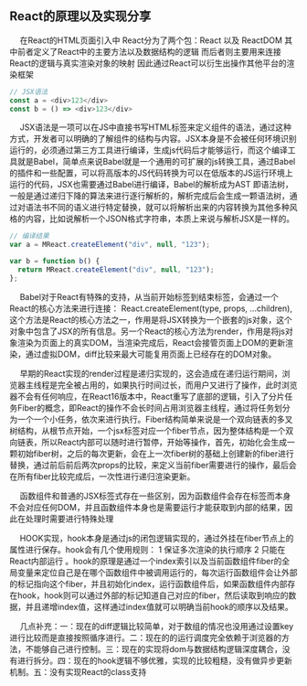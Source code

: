## React的原理以及实现分享

&emsp; 在React的HTML页面引入中  React分为了两个包：React 以及 ReactDOM  其中前者定义了React中的主要方法以及数据结构的逻辑  而后者则主要用来连接React的逻辑与真实渲染对象的映射  因此通过React可以衍生出操作其他平台的渲染框架  
```js
// JSX语法
const a = <div>123</div>
const b = () => <div>123</div>
```
&emsp; JSX语法是一项可以在JS中直接书写HTML标签来定义组件的语法，通过这种方式，开发者可以明确的了解组件的结构与内容。JSX本身是不会被任何环境识别运行的，必须通过第三方工具进行编译，生成js代码后才能够运行，而这个编译工具就是Babel，简单点来说Babel就是一个通用的可扩展的js转换工具，通过Babel的插件和一些配置，可以将高版本的JS代码转换为可以在低版本的JS运行环境上运行的代码，JSX也需要通过Babel进行编译，Babel的解析成为AST 即语法树，一般是通过递归下降的算法来进行逐行解析的，解析完成后会生成一颗语法树，通过对语法书不同的语义进行特定替换，就可以将解析出来的内容转换为其他多种风格的内容，比如说解析一个JSON格式字符串，本质上来说与解析JSX是一样的。
```js
// 编译结果
var a = MReact.createElement("div", null, "123");

var b = function b() {
  return MReact.createElement("div", null, "123");
};
```

&emsp; Babel对于React有特殊的支持，从当前开始标签到结束标签，会通过一个React的核心方法来进行连接： React.createElement(type, props, ...children), 这个方法是React的核心方法之一，作用是将JSX转换为一个嵌套的js对象，这个对象中包含了JSX的所有信息。另一个React的核心方法为render，作用是将js对象渲染为页面上的真实DOM，当渲染完成后，React会接管页面上DOM的更新渲染，通过虚拟DOM，diff比较来最大可能复用页面上已经存在的DOM对象。

&emsp; 早期的React实现的render过程是递归实现的，这会造成在递归运行期间，浏览器主线程是完全被占用的，如果执行时间过长，而用户又进行了操作，此时浏览器不会有任何响应，在React16版本中，React重写了底部的逻辑，引入了分片任务Fiber的概念，即React的操作不会长时间占用浏览器主线程，通过将任务划分为一个一个小任务，依次来进行执行。Fiber结构简单来说是一个双向链表的多叉树结构，从根节点开始，一个jsx标签对应一个fiber节点，因为整体结构是一个双向链表，所以React内部可以随时进行暂停，开始等操作，首先，初始化会生成一颗初始fiber树，之后的每次更新，会在上一次fiber树的基础上创建新的fiber进行替换，通过前后前后两次props的比较，来定义当前fiber需要进行的操作，最后会在所有fiber比较完成后，一次性进行递归渲染更新。

&emsp; 函数组件和普通的JSX标签式存在一些区别，因为函数组件会存在标签而本身不会对应任何DOM，并且函数组件本身也是需要运行才能获取到内部的结果，因此在处理时需要进行特殊处理

&emsp; HOOK实现，hook本身是通过js的闭包逻辑实现的，通过外挂在fiber节点上的属性进行保存。hook会有几个使用规则： 1  保证多次渲染的执行顺序   2  只能在React内部运行  。hook的原理是通过一个index索引以及当前函数组件fiber的全局变量来定位自己是在哪个函数组件中被调用运行的，每次运行函数组件会让外部的标记指向这个fiber，并且初始化index，运行函数组件后，如果函数组件内部存在hook，hook则可以通过外部的标记知道自己对应的fiber，然后读取到响应的数据，并且递增index值，这样通过index值就可以明确当前hook的顺序以及结果。

&emsp; 几点补充：一：现在的diff逻辑比较简单，对于数组的情况也没用通过设置key进行比较而是直接按照循序进行。二：现在的的运行调度完全依赖于浏览器的方法，不能够自己进行控制。三：现在的实现将dom与数据结构逻辑深度耦合，没有进行拆分。四：现在的hook逻辑不够优雅，实现的比较粗糙，没有做异步更新机制。五：没有实现React的class支持